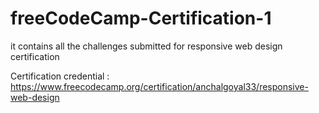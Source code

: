 # freeCodeCamp-Certification-1
it contains all the challenges submitted for responsive web design certification

Certification credential : https://www.freecodecamp.org/certification/anchalgoyal33/responsive-web-design
